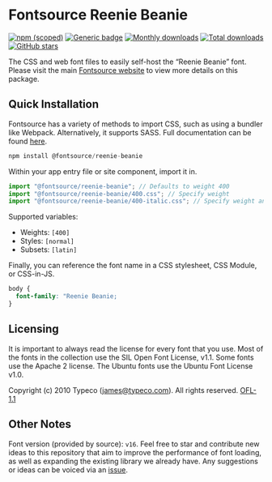 # Fontsource Reenie Beanie

[![npm (scoped)](https://img.shields.io/npm/v/@fontsource/reenie-beanie?color=brightgreen)](https://www.npmjs.com/package/@fontsource/reenie-beanie) [![Generic badge](https://img.shields.io/badge/fontsource-passing-brightgreen)](https://github.com/fontsource/fontsource) [![Monthly downloads](https://badgen.net/npm/dm/@fontsource/reenie-beanie)](https://github.com/fontsource/fontsource) [![Total downloads](https://badgen.net/npm/dt/@fontsource/reenie-beanie)](https://github.com/fontsource/fontsource) [![GitHub stars](https://img.shields.io/github/stars/fontsource/fontsource.svg?style=social&label=Star)](https://github.com/fontsource/fontsource/stargazers)

The CSS and web font files to easily self-host the “Reenie Beanie” font. Please visit the main [Fontsource website](https://fontsource.org/fonts/reenie-beanie) to view more details on this package.

## Quick Installation

Fontsource has a variety of methods to import CSS, such as using a bundler like Webpack. Alternatively, it supports SASS. Full documentation can be found [here](https://beta.fontsource.org/docs/getting-started/introduction).

```javascript
npm install @fontsource/reenie-beanie
```

Within your app entry file or site component, import it in.

```javascript
import "@fontsource/reenie-beanie"; // Defaults to weight 400
import "@fontsource/reenie-beanie/400.css"; // Specify weight
import "@fontsource/reenie-beanie/400-italic.css"; // Specify weight and style

```

Supported variables:
- Weights: `[400]`
- Styles: `[normal]`
- Subsets: `[latin]`

Finally, you can reference the font name in a CSS stylesheet, CSS Module, or CSS-in-JS.

```css
body {
  font-family: "Reenie Beanie;
}
```

## Licensing
It is important to always read the license for every font that you use.
Most of the fonts in the collection use the SIL Open Font License, v1.1. Some fonts use the Apache 2 license. The Ubuntu fonts use the Ubuntu Font License v1.0.

Copyright (c) 2010 Typeco (james@typeco.com). All rights reserved.
[OFL-1.1](http://scripts.sil.org/OFL)

## Other Notes
Font version (provided by source): `v16`.
Feel free to star and contribute new ideas to this repository that aim to improve the performance of font loading, as well as expanding the existing library we already have. Any suggestions or ideas can be voiced via an [issue](https://github.com/fontsource/fontsource/issues).